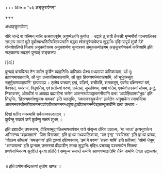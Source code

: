 +++
title = "०३ अङ्कुरार्पणम्"

+++

अथाङ्कुरार्पणम्

सौरे चान्द्रे वा यस्मिन् मासि उत्सवात्पूर्वम् अयुग्मेऽहनि कुर्यात् । उद्वाहे तु रात्रौ तैजसीः मृण्मयीर्वा पञ्चपालिकाः सम्भृत्य तासां मूले दूर्वाश्वत्थशिरीषबिल्वपत्राणि बद्ध्वा श्वेतसूत्रेणावेष्ट्य शुद्धाभिः मृद्भिरापूर्य शुचौ देशे गोमयोपलिप्ते निधाय अमुकगोत्रस्य अमुकशर्मणः कुमारस्य अमुककर्माङ्गम् अङ्कुरार्पणकर्म करिष्यामि इति सङ्कल्प्य तदङ्गं पुण्याहं सङ्कल्प्य

[[4]]

पुण्याहं वाचयित्वा तेन जलेन कूर्चेन व्याहृतिभिः पालिकाः प्रोक्ष्य मध्यमायां पालिकायाम् 'ओं भूः ब्रह्माणमावाहयामि, ओं भुवः प्रजापतिमावाहयामि, ओं सुवः हिरण्यगर्भमावाहयामि, ओं भूर्भुवस्सुवः चतुर्मुखमावाहयामि' इत्यावाह्य । एवमेव प्राच्याम् इन्द्रं, वज्रिणं, शचीपतिं, शतक्रतुम्, एवमेव दक्षिणस्यां यमं, वैवश्वतं, धर्मराजं, पितृपतिम्, एवं प्रतीच्यां वरुणं, प्रचेतसं, सुरूपिणम्, अपां पतिम्, एवमेवोत्तरस्यां सोमम्, इन्दुं, निशाकरम्, ओषधीशं च आवाह्य ब्रह्मादीनां क्रमेण आसनार्घ्यपाद्याचमनीयानि दत्वा ‘आपोहिष्ठामयोभुवः' इति तिसृभिः, 'हिरण्यवर्णाश्शुचयः पावका' इति चतसृभिः, ‘पवमानस्सुवर्जनः' इत्येतेन अनुवाकेन स्नापयित्वा आचमनवस्त्रोत्तरीयाचमनयज्ञोपवीताचमनगन्धपुष्पधूपदीपाचमननैवेद्यताम्बूलादीनि दत्वा उत्थाय -

दिशां पतीन् नमस्यामि सर्वकामफलप्रदान् ।  
कुर्वन्तु सफलं कर्म कुर्वन्तु सततं शुभम् ॥ 

इति ब्रह्मादीन् उपस्थाप्य, व्रीहियवमुद्गतिलमाषसर्षपान् पात्रे संसृज्य क्षीरेण प्रक्षाल्य, 'या जाता' इत्यनुवाकेन अभिमन्त्र्य 'ब्रह्मजज्ञानं' 'पिता विराजाम्' इति द्वाभ्यां मध्यपालिकायां, 'यत इन्द्र' 'स्वस्तिदा' इति द्वाभ्यां प्राच्यां, 'योऽस्य कौष्ठ्य' 'यमङ्गाय' इति द्वाभ्यां दक्षिणस्याम्, ‘इमं मे वरुण' 'तत्त्वा यामि' इति प्रतीच्यां, 'सोमो धेनुम्' 'आप्यायस्व' इति द्वाभ्याम् उत्तरस्यां व्रीह्यादीन् उप्त्वा शुद्धाभिः मृद्भिः प्रच्छाद्य पञ्चगव्येन सिक्त्वा प्रणवेनाभिमन्त्र्य सुरक्षितं कृत्वा प्रतिदिनं सम्पूज्य समाप्ते कर्मणि सप्रणवव्याहृतिभिः तैरेव नामभिः देवता उद्वासयेत् ।

॥ इति प्रयोगचन्द्रिकायां तृतीयः खण्डः ॥
